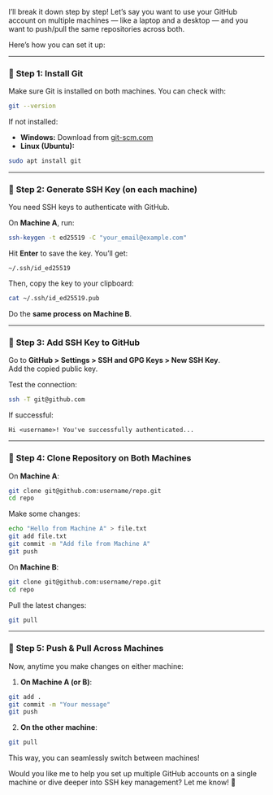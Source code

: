 I’ll break it down step by step! Let’s say you want to use your GitHub account on multiple machines — like a laptop and a desktop — and you want to push/pull the same repositories across both.

Here’s how you can set it up:

---

### 🚀 **Step 1: Install Git**

Make sure Git is installed on both machines. You can check with:

```bash
git --version
```

If not installed:

- **Windows:** Download from [git-scm.com](https://git-scm.com/)
- **Linux (Ubuntu):**

```bash
sudo apt install git
```

---

### 🔑 **Step 2: Generate SSH Key (on each machine)**

You need SSH keys to authenticate with GitHub.

On **Machine A**, run:

```bash
ssh-keygen -t ed25519 -C "your_email@example.com"
```

Hit **Enter** to save the key. You’ll get:

```
~/.ssh/id_ed25519
```

Then, copy the key to your clipboard:

```bash
cat ~/.ssh/id_ed25519.pub
```

Do the **same process on Machine B**.

---

### 🛜 **Step 3: Add SSH Key to GitHub**

Go to **GitHub > Settings > SSH and GPG Keys > New SSH Key**.  
Add the copied public key.

Test the connection:

```bash
ssh -T git@github.com
```

If successful:

```
Hi <username>! You've successfully authenticated...
```

---

### 🏁 **Step 4: Clone Repository on Both Machines**

On **Machine A**:

```bash
git clone git@github.com:username/repo.git
cd repo
```

Make some changes:

```bash
echo "Hello from Machine A" > file.txt
git add file.txt
git commit -m "Add file from Machine A"
git push
```

On **Machine B**:

```bash
git clone git@github.com:username/repo.git
cd repo
```

Pull the latest changes:

```bash
git pull
```

---

### 📂 **Step 5: Push & Pull Across Machines**

Now, anytime you make changes on either machine:

1. **On Machine A (or B)**:

```bash
git add .
git commit -m "Your message"
git push
```

2. **On the other machine**:

```bash
git pull
```

This way, you can seamlessly switch between machines!

Would you like me to help you set up multiple GitHub accounts on a single machine or dive deeper into SSH key management? Let me know! 🚀
